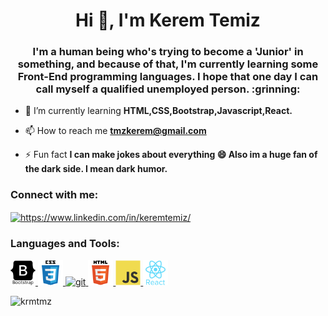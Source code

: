 <h1 align="center">Hi 👋, I'm Kerem Temiz</h1>
<h3 align="center">I'm a human being who's trying to become a 'Junior' in something, and because of that, I'm currently learning some Front-End programming languages. I hope that one day I can call myself a qualified unemployed person. :grinning: </h3>

- 🌱 I’m currently learning **HTML,CSS,Bootstrap,Javascript,React.**

- 📫 How to reach me **tmzkerem@gmail.com**

- ⚡ Fun fact **I can make jokes about everything :smile: Also im a huge fan of the dark side. I mean dark humor.**

<h3 align="left">Connect with me:</h3>
<p align="left">
<a href="https://linkedin.com/in/https://www.linkedin.com/in/keremtemiz/" target="blank"><img align="center" src="https://raw.githubusercontent.com/rahuldkjain/github-profile-readme-generator/master/src/images/icons/Social/linked-in-alt.svg" alt="https://www.linkedin.com/in/keremtemiz/" height="30" width="40" /></a>
</p>

<h3 align="left">Languages and Tools:</h3>
<p align="left"> <a href="https://getbootstrap.com" target="_blank" rel="noreferrer"> <img src="https://raw.githubusercontent.com/devicons/devicon/master/icons/bootstrap/bootstrap-plain-wordmark.svg" alt="bootstrap" width="40" height="40"/> </a> <a href="https://www.w3schools.com/css/" target="_blank" rel="noreferrer"> <img src="https://raw.githubusercontent.com/devicons/devicon/master/icons/css3/css3-original-wordmark.svg" alt="css3" width="40" height="40"/> </a> <a href="https://git-scm.com/" target="_blank" rel="noreferrer"> <img src="https://www.vectorlogo.zone/logos/git-scm/git-scm-icon.svg" alt="git" width="40" height="40"/> </a> <a href="https://www.w3.org/html/" target="_blank" rel="noreferrer"> <img src="https://raw.githubusercontent.com/devicons/devicon/master/icons/html5/html5-original-wordmark.svg" alt="html5" width="40" height="40"/> </a> <a href="https://developer.mozilla.org/en-US/docs/Web/JavaScript" target="_blank" rel="noreferrer"> <img src="https://raw.githubusercontent.com/devicons/devicon/master/icons/javascript/javascript-original.svg" alt="javascript" width="40" height="40"/> </a> <a href="https://reactjs.org/" target="_blank" rel="noreferrer"> <img src="https://raw.githubusercontent.com/devicons/devicon/master/icons/react/react-original-wordmark.svg" alt="react" width="40" height="40"/> </a> </p>

<p align="left"> <img src="https://komarev.com/ghpvc/?username=krmtmz&label=Profile%20views&color=0e75b6&style=flat" alt="krmtmz" /> </p>
